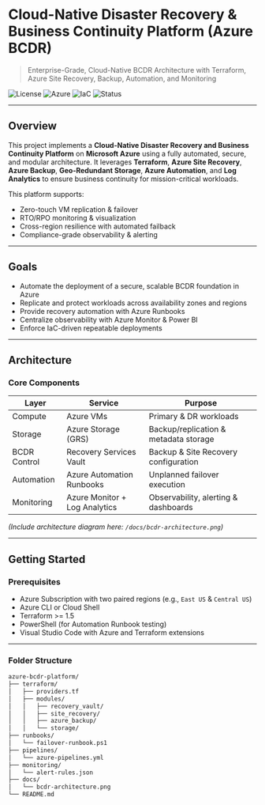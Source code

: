# Cloud-Native Disaster Recovery & Business Continuity Platform (Azure BCDR)

> Enterprise-Grade, Cloud-Native BCDR Architecture with Terraform, Azure Site Recovery, Backup, Automation, and Monitoring

![License](https://img.shields.io/badge/license-MIT-blue.svg)
![Azure](https://img.shields.io/badge/cloud-azure-blue)
![IaC](https://img.shields.io/badge/infrastructure-terraform-purple)
![Status](https://img.shields.io/badge/status-active-brightgreen)

---

## Overview

This project implements a **Cloud-Native Disaster Recovery and Business Continuity Platform** on **Microsoft Azure** using a fully automated, secure, and modular architecture. It leverages **Terraform**, **Azure Site Recovery**, **Azure Backup**, **Geo-Redundant Storage**, **Azure Automation**, and **Log Analytics** to ensure business continuity for mission-critical workloads.

This platform supports:
- Zero-touch VM replication & failover
- RTO/RPO monitoring & visualization
- Cross-region resilience with automated failback
- Compliance-grade observability & alerting

---

## Goals

- Automate the deployment of a secure, scalable BCDR foundation in Azure
- Replicate and protect workloads across availability zones and regions
- Provide recovery automation with Azure Runbooks
- Centralize observability with Azure Monitor & Power BI
- Enforce IaC-driven repeatable deployments

---

## Architecture

### Core Components

| Layer        | Service                        | Purpose                                 |
|--------------|--------------------------------|------------------------------------------|
| Compute      | Azure VMs                      | Primary & DR workloads                  |
| Storage      | Azure Storage (GRS)            | Backup/replication & metadata storage   |
| BCDR Control | Recovery Services Vault        | Backup & Site Recovery configuration    |
| Automation   | Azure Automation Runbooks      | Unplanned failover execution            |
| Monitoring   | Azure Monitor + Log Analytics  | Observability, alerting & dashboards    |

*(Include architecture diagram here: `/docs/bcdr-architecture.png`)*

---

## Getting Started

### Prerequisites

- Azure Subscription with two paired regions (e.g., `East US` & `Central US`)
- Azure CLI or Cloud Shell
- Terraform >= 1.5
- PowerShell (for Automation Runbook testing)
- Visual Studio Code with Azure and Terraform extensions

---

### Folder Structure

```bash
azure-bcdr-platform/
├── terraform/
│   ├── providers.tf
│   ├── modules/
│   │   ├── recovery_vault/
│   │   ├── site_recovery/
│   │   ├── azure_backup/
│   │   └── storage/
├── runbooks/
│   └── failover-runbook.ps1
├── pipelines/
│   └── azure-pipelines.yml
├── monitoring/
│   └── alert-rules.json
├── docs/
│   └── bcdr-architecture.png
└── README.md
